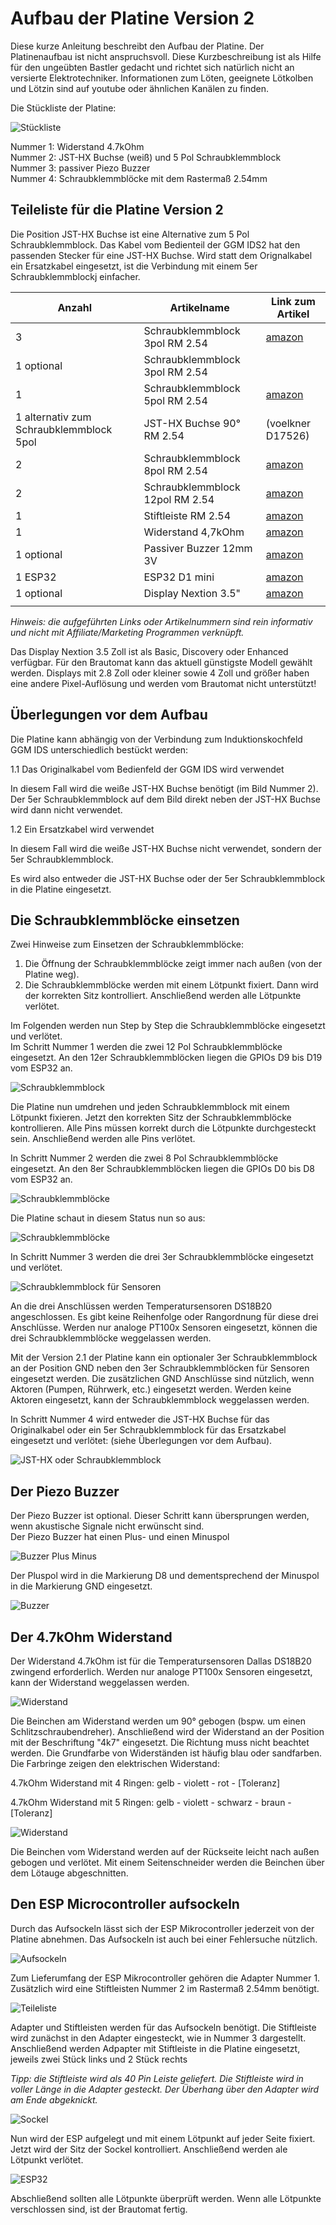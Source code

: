 # Aufbau der Platine Version 2

Diese kurze Anleitung beschreibt den Aufbau der Platine. Der Platinenaufbau ist nicht anspruchsvoll. Diese Kurzbeschreibung ist als Hilfe für den ungeübten Bastler gedacht und richtet sich natürlich nicht an versierte Elektrotechniker. Informationen zum Löten, geeignete Lötkolben und Lötzin sind auf youtube oder ähnlichen Kanälen zu finden.

Die Stückliste der Platine:

![Stückliste](/docs/img/Aufbau1.jpg)

Nummer 1: Widerstand 4.7kOhm\
Nummer 2: JST-HX Buchse (weiß) und 5 Pol Schraubklemmblock\
Nummer 3: passiver Piezo Buzzer\
Nummer 4: Schraubklemmblöcke mit dem Rastermaß 2.54mm

## Teileliste für die Platine Version 2

Die Position JST-HX Buchse ist eine Alternative zum 5 Pol Schraubklemmblock. Das Kabel vom Bedienteil der GGM IDS2 hat den passenden Stecker für eine JST-HX Buchse. Wird statt dem Orignalkabel ein Ersatzkabel eingesetzt, ist die Verbindung mit einem 5er Schraubklemmblockj einfacher.

| Anzahl                                                | Artikelname                    | Link zum Artikel                  |
| ----------------------------------------------------- | ------------------------------ | --------------------------------- |
| 3                                                     | Schraubklemmblock 3pol RM 2.54 | [amazon](https://www.amazon.de/dp/B07PH5HWQL/?coliid=I1JP3GL9UZVHAK&colid=I7GQB171JGLX&psc=1&ref_=cm_sw_r_cp_ud_lstpd_1MYFTEN8WCBBE7AD4J7T) |
| 1 optional                                            | Schraubklemmblock 3pol RM 2.54 | |
| 1                                                     | Schraubklemmblock 5pol RM 2.54 | [amazon](https://www.amazon.de/dp/B07PJ71VW8/?coliid=I3AGEWLU82MSU5&colid=I7GQB171JGLX&psc=1&ref_=cm_sw_r_cp_ud_lstpd_1MYFTEN8WCBBE7AD4J7T) |
| 1 alternativ zum Schraubklemmblock 5pol               | JST-HX Buchse 90° RM 2.54      | (voelkner D17526) |
| 2                                                     | Schraubklemmblock 8pol RM 2.54 | [amazon](https://www.amazon.de/dp/B07PJ7YK3G/?coliid=I2SR2XJ0B6HEW9&colid=I7GQB171JGLX&psc=1&ref_=cm_sw_r_cp_ud_lstpd_1MYFTEN8WCBBE7AD4J7T) |
| 2                                                     | Schraubklemmblock 12pol RM 2.54| [amazon](https://www.amazon.de/dp/B07NZ459BY/?coliid=I2HTZO5ENXO2Q6&colid=I7GQB171JGLX&psc=1&ref_=cm_sw_r_cp_ud_lstpd_1MYFTEN8WCBBE7AD4J7T) |
| 1                                                     | Stiftleiste RM 2.54            | [amazon](https://www.amazon.de/dp/B01MQ5HJYQ?ref_=pe_27091401_487187591_302_E_DDE_dt_1) |
| 1                                                     | Widerstand 4,7kOhm             | [amazon](https://www.amazon.de/dp/B0CL6N7334/?coliid=IVHTTAGFDF3TX&colid=I7GQB171JGLX&psc=1&ref_=cm_sw_r_cp_ud_lstpd_1ZKFZ0X0XNS2PX9FJN3H) |
| 1 optional                                            | Passiver Buzzer 12mm 3V        | [amazon](https://www.amazon.de/dp/B0179I6LIK/ref=pe_27091401_487027711_TE_SCE_dp_i1) |
| 1 ESP32                                               | ESP32 D1 mini                  | [amazon](https://www.amazon.de/dp/B08BTRQNB3/?coliid=I3GILWFH2TDYH9&colid=I7GQB171JGLX&ref_=list_c_wl_lv_ov_lig_dp_it&th=1) |
| 1 optional                                            | Display Nextion 3.5" | [amazon](https://www.amazon.de/dp/B09PL9CTZ7/?coliid=I14PAW5R7XN3MC&colid=I7GQB171JGLX&psc=1&ref_=cm_sw_r_cp_ud_lstpd_15EQ8G7TVRFSGNWTHM5Y) |
|                                                       |                                |                                   |

_Hinweis: die aufgeführten Links oder Artikelnummern sind rein informativ und nicht mit Affiliate/Marketing Programmen verknüpft._

Das Display Nextion 3.5 Zoll ist als Basic, Discovery oder Enhanced verfügbar. Für den Brautomat kann das aktuell günstigste Modell gewählt werden. Displays mit 2.8 Zoll oder kleiner sowie 4 Zoll und größer haben eine andere Pixel-Auflösung und werden vom Brautomat nicht unterstützt!

## Überlegungen vor dem Aufbau

Die Platine kann abhängig von der Verbindung zum Induktionskochfeld GGM IDS unterschiedlich bestückt werden:

1.1 Das Originalkabel vom Bedienfeld der GGM IDS wird verwendet

In diesem Fall wird die weiße JST-HX Buchse benötigt (im Bild Nummer 2). Der 5er Schraubklemmblock auf dem Bild direkt neben der JST-HX Buchse wird dann nicht verwendet.

1.2 Ein Ersatzkabel wird verwendet

In diesem Fall wird die weiße JST-HX Buchse nicht verwendet, sondern der 5er Schraubklemmblock.

Es wird also entweder die JST-HX Buchse oder der 5er Schraubklemmblock in die Platine eingesetzt.

## Die Schraubklemmblöcke einsetzen

Zwei Hinweise zum Einsetzen der Schraubklemmblöcke:

1. Die Öffnung der Schraubklemmblöcke zeigt immer nach außen (von der Platine weg).
2. Die Schraubklemmblöcke werden mit einem Lötpunkt fixiert. Dann wird der korrekten Sitz kontrolliert. Anschließend werden alle Lötpunkte verlötet.

Im Folgenden werden nun Step by Step die Schraubklemmblöcke eingesetzt und verlötet.\
Im Schritt Nummer 1 werden die zwei 12 Pol Schraubklemmblöcke eingesetzt. An den 12er Schraubklemmblöcken liegen die GPIOs D9 bis D19 vom ESP32 an.

![Schraubklemmblock](/docs/img/Aufbau2.jpg)

Die Platine nun umdrehen und jeden Schraubklemmblock mit einem Lötpunkt fixieren. Jetzt den korrekten Sitz der Schraubklemmblöcke kontrollieren. Alle Pins müssen korrekt durch die Lötpunkte durchgesteckt sein. Anschließend werden alle Pins verlötet.

In Schritt Nummer 2 werden die zwei 8 Pol Schraubklemmblöcke eingesetzt. An den 8er Schraubklemmblöcken liegen die GPIOs D0 bis D8 vom ESP32 an.

![Schraubklemmblöcke](/docs/img/Aufbau3.jpg)

Die Platine schaut in diesem Status nun so aus:

![Schraubklemmblöcke](/docs/img/Aufbau4.jpg)

In Schritt Nummer 3 werden die drei 3er Schraubklemmblöcke eingesetzt und verlötet.

![Schraubklemmblock für Sensoren](/docs/img/Aufbau5.jpg)

An die drei Anschlüssen werden Temperatursensoren DS18B20 angeschlossen. Es gibt keine Reihenfolge oder Rangordnung für diese drei Anschlüsse. Werden nur analoge PT100x Sensoren eingesetzt, können die drei Schraubklemmblöcke weggelassen werden.

Mit der Version 2.1 der Platine kann ein optionaler 3er Schraubklemmblock an der Position GND neben den 3er Schraubklemmblöcken für Sensoren eingesetzt werden. Die zusätzlichen GND Anschlüsse sind nützlich, wenn Aktoren (Pumpen, Rührwerk, etc.) eingesetzt werden. Werden keine Aktoren eingesetzt, kann der Schraubklemmblock weggelassen werden.

In Schritt Nummer 4 wird entweder die JST-HX Buchse für das Originalkabel oder ein 5er Schraubklemmblock für das Ersatzkabel eingesetzt und verlötet: (siehe Überlegungen vor dem Aufbau).

![JST-HX oder Schraubklemmblock](/docs/img/Aufbau6.jpg)

## Der Piezo Buzzer

Der Piezo Buzzer ist optional. Dieser Schritt kann übersprungen werden, wenn akustische Signale nicht erwünscht sind.\
Der Piezo Buzzer hat einen Plus- und einen Minuspol

![Buzzer Plus Minus](/docs/img/Aufbau8.jpg)

Der Pluspol wird in die Markierung D8 und dementsprechend der Minuspol in die Markierung GND eingesetzt.

![Buzzer](/docs/img/Aufbau7.jpg)

## Der 4.7kOhm Widerstand

Der Widerstand 4.7kOhm ist für die Temperatursensoren Dallas DS18B20 zwingend erforderlich. Werden nur analoge PT100x Sensoren eingesetzt, kann der Widerstand weggelassen werden.

![Widerstand](/docs/img/Aufbau9.jpg)

Die Beinchen am Widerstand werden um 90° gebogen (bspw. um einen Schlitzschraubendreher). Anschließend wird der Widerstand an der Position mit der Beschriftung "4k7" eingesetzt. Die Richtung muss nicht beachtet werden. Die Grundfarbe von Widerständen ist häufig blau oder sandfarben. Die Farbringe zeigen den elektrischen Widerstand:

4.7kOhm Widerstand mit 4 Ringen: gelb - violett - rot - [Toleranz]

4.7kOhm Widerstand mit 5 Ringen: gelb - violett - schwarz - braun - [Toleranz]

![Widerstand](/docs/img/Aufbau10.jpg)

Die Beinchen vom Widerstand werden auf der Rückseite leicht nach außen gebogen und verlötet. Mit einem Seitenschneider werden die Beinchen über dem Lötauge abgeschnitten.

## Den ESP Microcontroller aufsockeln

Durch das Aufsockeln lässt sich der ESP Mikrocontroller jederzeit von der Platine abnehmen. Das Aufsockeln ist auch bei einer Fehlersuche nützlich.

![Aufsockeln](/docs/img/Aufbau14.jpg)

Zum Lieferumfang der ESP Mikrocontroller gehören die Adapter Nummer 1. Zusätzlich wird eine Stiftleisten Nummer 2 im Rastermaß 2.54mm benötigt.

![Teileliste](/docs/img/Aufbau11.jpg)

Adapter und Stiftleisten werden für das Aufsockeln benötigt. Die Stiftleiste wird zunächst in den Adapter eingesteckt, wie in Nummer 3 dargestellt. Anschließend werden Adpapter mit Stiftleiste in die Platine eingesetzt, jeweils zwei Stück links und 2 Stück rechts

_Tipp: die Stiftleiste wird als 40 Pin Leiste geliefert. Die Stiftleiste wird in voller Länge in die Adapter gesteckt. Der Überhang über den Adapter wird am Ende abgeknickt._

![Sockel](/docs/img/Aufbau12.jpg)

Nun wird der ESP aufgelegt und mit einem Lötpunkt auf jeder Seite fixiert. Jetzt wird der Sitz der Sockel kontrolliert. Anschließend werden ale Lötpunkt verlötet.

![ESP32](/docs/img/Aufbau15.jpg)

Abschließend sollten alle Lötpunkte überprüft werden. Wenn alle Lötpunkte verschlossen sind, ist der Brautomat fertig.
